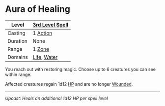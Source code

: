 # Aura of Healing

| Level    | [3rd Level Spell](3rd%20Level%20Spells.md)                                     |
| -------- | ------------------------------------------------------------------------------ |
| Casting  | 1 [Action](../../../../Game%20Procedures/Core%20Procedures/Action.md)          |
| Duration | None                                                                           |
| Range    | 1 [Zone](../../../../Game%20Procedures/Core%20Procedures/Zone.md)              |
| Domains  | [Life](../../Spell%20Domains/Life.md), [Water](../../Spell%20Domains/Water.md) |

You reach out with restoring magic. Choose up to 6 creatures you can see within range.

Affected creatures regain 1d12 [HP](../../../../Player%20Characters/Derived%20Statistics/Hit%20Points.md) and are no longer [Wounded](../../../../Game%20Procedures/Conditions/Wounded.md).

---
*Upcast: Heals an additional 1d12 HP per spell level*
